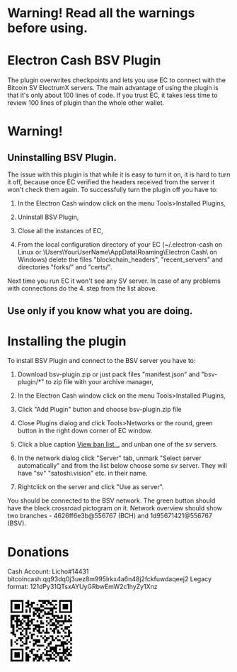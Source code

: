 # Warning! Read all the warnings before using.

# Electron Cash BSV Plugin
The plugin overwrites checkpoints and lets you use EC to connect with the Bitcoin SV ElectrumX servers. The main advantage of using the plugin is that it's only about 100 lines of code. If you trust EC, it takes less time to review 100 lines of plugin than the whole other wallet. 

# Warning! 
## Uninstalling BSV Plugin.
The issue with this plugin is that while it is easy to turn it on, it is hard to turn it off, because once EC verified the headers received from the server it won't check them again.  To successfully turn the plugin off you have to:
1. In the Electron Cash window click on the menu Tools>Installed Plugins, 

2. Uninstall BSV Plugin,

3. Close all the instances of EC,

4. From the local configuration directory of your EC (~/.electron-cash on Linux or \Users\YourUserName\AppData\Roaming\Electron
Cash\ on Windows) delete the files "blockchain_headers", "recent_servers" and directories "forks/" and "certs/".

Next time you run EC it won't see any SV server. 
In case of any problems with connections do the 4. step from the list above.
## Use only if you know what you are doing.

# Installing the plugin
To install BSV Plugin and connect to the BSV server you have to:
1. Download bsv-plugin.zip or just pack files "manifest.json" and "bsv-plugin/*" to zip file with your archive manager,

2. In the Electron Cash window click on the menu Tools>Installed Plugins, 

3. Click "Add Plugin" button and choose bsv-plugin.zip file

4. Close Plugins dialog and click Tools>Networks or the round, green button in the right down corner of EC window.

5. Click a blue caption <u>View ban list...</u> and unban one of the sv servers.

6. In the network dialog click "Server" tab, unmark "Select server automatically" and from the list below choose some sv server. They will have "sv" "satoshi.vision" etc. in their name.

7. Rightclick on the server and click "Use as server".

You should be connected to the BSV network. The green button should have the black crossroad pictogram on it. Network overview should show two branches - 4626ff6e3b@556767 (BCH) and 1d95671421@556767 (BSV).


# Donations
Cash Account: Licho#14431
bitcoincash:qq93dq0j3uez8m995lrkx4a6n48j2fckfuwdaqeej2
Legacy format: 121dPy31QTsxAYUyGRbwEmW2c1hyZy1Xnz

![donate](/donate.png)
